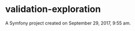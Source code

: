 validation-exploration
======================

A Symfony project created on September 29, 2017, 9:55 am.
